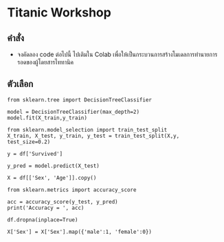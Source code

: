 # Titanic Workshop

## คำสั่ง
* จงคัดลอง code ต่อไปนี้ ไปเติมใน Colab เพื่อให้เป็นกระบวนการสร้างโมเดลการทำนายการรอดของผู้โดยสารไททานิค

## ตัวเลือก


```
from sklearn.tree import DecisionTreeClassifier

model = DecisionTreeClassifier(max_depth=2)
model.fit(X_train,y_train)
```


```
from sklearn.model_selection import train_test_split
X_train, X_test, y_train, y_test = train_test_split(X,y, test_size=0.2)
```



```
y = df['Survived']
```


```
y_pred = model.predict(X_test)
```


```
X = df[['Sex', 'Age']].copy()
```


```
from sklearn.metrics import accuracy_score

acc = accuracy_score(y_test, y_pred)
print('Accuracy = ', acc)
```



```
df.dropna(inplace=True)
```



```
X['Sex'] = X['Sex'].map({'male':1, 'female':0})
```

